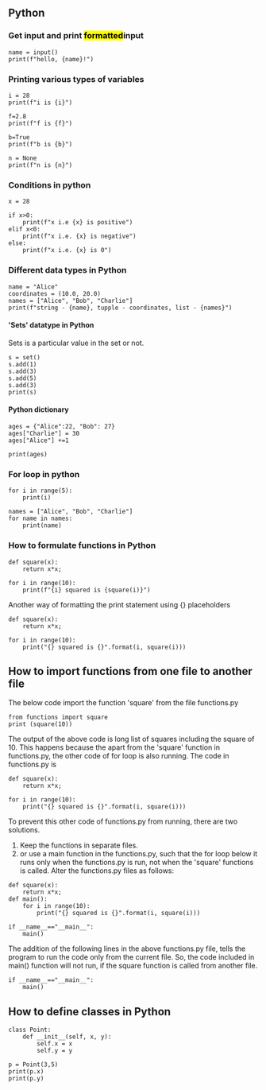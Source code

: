 ## Python
### Get input and print <mark>formatted</mark>input
```
name = input()
print(f"hello, {name}!")
```

### Printing various types of variables
```
i = 28
print(f"i is {i}")

f=2.8
print(f"f is {f}")

b=True
print(f"b is {b}")

n = None
print(f"n is {n}")
```

### Conditions in python
```
x = 28

if x>0:
    print(f"x i.e {x} is positive")
elif x<0:
    print(f"x i.e. {x} is negative")
else:
    print(f"x i.e. {x} is 0")

```
### Different data types in Python
```
name = "Alice"
coordinates = (10.0, 20.0)
names = ["Alice", "Bob", "Charlie"]
print(f"string - {name}, tupple - coordinates, list - {names}")

```

#### 'Sets' datatype in Python
Sets is a particular value in the set or not.
```
s = set()
s.add(1)
s.add(3)
s.add(5)
s.add(3)
print(s)

```
#### Python dictionary
```
ages = {"Alice":22, "Bob": 27}
ages["Charlie"] = 30
ages["Alice"] +=1

print(ages)
```
### For loop in python
```
for i in range(5):
    print(i)
```

```
names = ["Alice", "Bob", "Charlie"]
for name in names:
    print(name)

```
### How to formulate functions in Python
```
def square(x):
    return x*x;

for i in range(10):
    print(f"{i} squared is {square(i)}")
```

Another way of formatting the print statement using {} placeholders
```
def square(x):
    return x*x;

for i in range(10):
    print("{} squared is {}".format(i, square(i)))
```
## How to import functions from one file to another file
The below code import the function 'square' from the file functions.py
```
from functions import square
print (square(10))

```
The output of the above code is long list of squares including the square of 10. This happens because the apart from the 'square' function in functions.py, the other code of for loop is also running.
The code in functions.py is
```
def square(x):
    return x*x;

for i in range(10):
    print("{} squared is {}".format(i, square(i)))
```
To prevent this other code of functions.py from running, there are two solutions.
1. Keep the functions in separate files.
2. or use a main function in the functions.py, such that the for loop below it runs only when the functions.py is run, not when the 'square' functions is called. Alter the functions.py files as follows:

```
def square(x):
    return x*x;
def main():
    for i in range(10):
        print("{} squared is {}".format(i, square(i)))

if __name__=="__main__":
    main()
```
The addition of the following lines in the above functions.py file, tells the program to run the code only from the current file. So, the code included in main() function will not run, if the square function is called from another file.
```
if __name__=="__main__":
    main()
```

## How to define classes in Python
```
class Point:
    def __init__(self, x, y):
        self.x = x
        self.y = y

p = Point(3,5)
print(p.x)
print(p.y)

```
